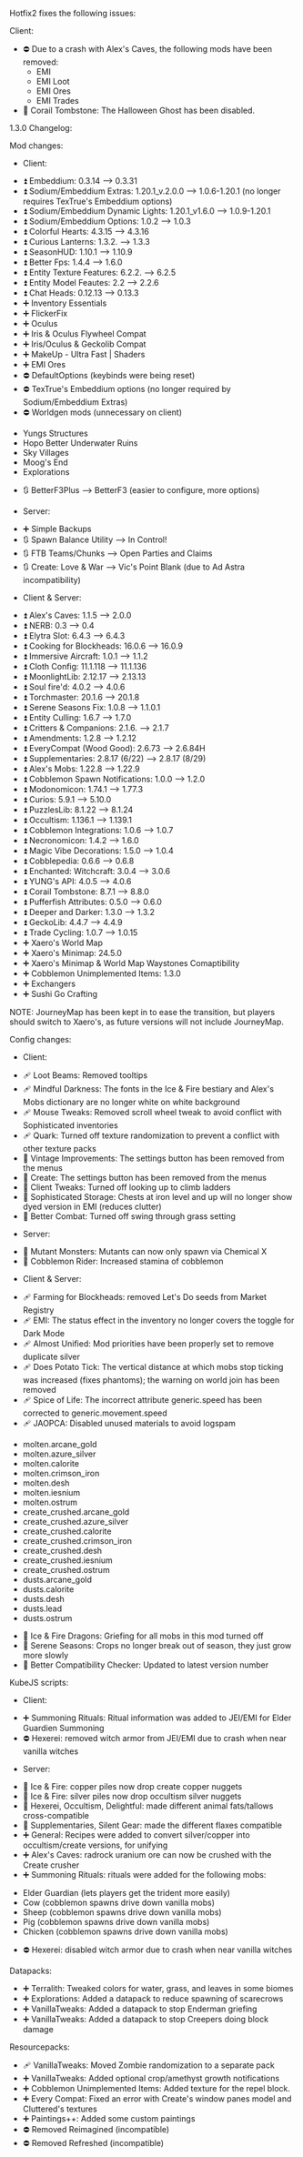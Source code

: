 Hotfix2 fixes the following issues:

Client:
- ⛔ Due to a crash with Alex's Caves, the following mods have been removed:
  - EMI
  - EMI Loot
  - EMI Ores
  - EMI Trades
- 🔧 Corail Tombstone: The Halloween Ghost has been disabled.

1.3.0 Changelog:

Mod changes:
- Client:
 * ⏫ Embeddium: 0.3.14 --> 0.3.31
 * ⏫ Sodium/Embeddium Extras: 1.20.1_v.2.0.0 --> 1.0.6-1.20.1 (no longer requires TexTrue's Embeddium options)
 * ⏫ Sodium/Embeddium Dynamic Lights: 1.20.1_v1.6.0 --> 1.0.9-1.20.1
 * ⏫ Sodium/Embeddium Options: 1.0.2 --> 1.0.3
 * ⏫ Colorful Hearts: 4.3.15 --> 4.3.16
 * ⏫ Curious Lanterns: 1.3.2. --> 1.3.3
 * ⏫ SeasonHUD: 1.10.1 --> 1.10.9
 * ⏫ Better Fps: 1.4.4 --> 1.6.0
 * ⏫ Entity Texture Features: 6.2.2. --> 6.2.5
 * ⏫ Entity Model Feautes: 2.2 --> 2.2.6
 * ⏫ Chat Heads: 0.12.13 --> 0.13.3
 * ➕ Inventory Essentials
 * ➕ FlickerFix
 * ➕ Oculus
 * ➕ Iris & Oculus Flywheel Compat
 * ➕ Iris/Oculus & Geckolib Compat
 * ➕ MakeUp - Ultra Fast | Shaders
 * ➕ EMI Ores
 * ⛔ DefaultOptions (keybinds were being reset)
 * ⛔ TexTrue's Embeddium options (no longer required by Sodium/Embeddium Extras)
 * ⛔ Worldgen mods (unnecessary on client)
  - Yungs Structures
  - Hopo Better Underwater Ruins
  - Sky Villages
  - Moog's End
  - Explorations
 * 🔃 BetterF3Plus --> BetterF3 (easier to configure, more options)

- Server:
 * ➕ Simple Backups
 * 🔃 Spawn Balance Utility --> In Control!
 * 🔃 FTB Teams/Chunks --> Open Parties and Claims
 * 🔃 Create: Love & War --> Vic's Point Blank (due to Ad Astra incompatibility)

- Client & Server:
 * ⏫ Alex's Caves: 1.1.5 --> 2.0.0
 * ⏫ NERB: 0.3 --> 0.4
 * ⏫ Elytra Slot: 6.4.3 --> 6.4.3
 * ⏫ Cooking for Blockheads: 16.0.6 --> 16.0.9
 * ⏫ Immersive Aircraft: 1.0.1 --> 1.1.2
 * ⏫ Cloth Config: 11.1.118 --> 11.1.136
 * ⏫ MoonlightLib: 2.12.17 --> 2.13.13
 * ⏫ Soul fire'd: 4.0.2 --> 4.0.6
 * ⏫ Torchmaster: 20.1.6 --> 20.1.8
 * ⏫ Serene Seasons Fix: 1.0.8 --> 1.1.0.1
 * ⏫ Entity Culling: 1.6.7 --> 1.7.0
 * ⏫ Critters & Companions: 2.1.6. --> 2.1.7
 * ⏫ Amendments: 1.2.8 --> 1.2.12
 * ⏫ EveryCompat (Wood Good): 2.6.73 --> 2.6.84H
 * ⏫ Supplementaries: 2.8.17 (6/22) --> 2.8.17 (8/29)
 * ⏫ Alex's Mobs: 1.22.8 --> 1.22.9
 * ⏫ Cobblemon Spawn Notifications: 1.0.0 --> 1.2.0
 * ⏫ Modonomicon: 1.74.1 --> 1.77.3
 * ⏫ Curios: 5.9.1 --> 5.10.0
 * ⏫ PuzzlesLib: 8.1.22 --> 8.1.24
 * ⏫ Occultism: 1.136.1 --> 1.139.1
 * ⏫ Cobblemon Integrations: 1.0.6 --> 1.0.7
 * ⏫ Necronomicon: 1.4.2 --> 1.6.0
 * ⏫ Magic Vibe Decorations: 1.5.0 --> 1.0.4
 * ⏫ Cobblepedia: 0.6.6 --> 0.6.8
 * ⏫ Enchanted: Witchcraft: 3.0.4 --> 3.0.6
 * ⏫ YUNG's API: 4.0.5 --> 4.0.6
 * ⏫ Corail Tombstone: 8.7.1 --> 8.8.0
 * ⏫ Pufferfish Attributes: 0.5.0 --> 0.6.0
 * ⏫ Deeper and Darker: 1.3.0 --> 1.3.2
 * ⏫ GeckoLib: 4.4.7 --> 4.4.9
 * ⏫ Trade Cycling: 1.0.7 --> 1.0.15
 * ➕ Xaero's World Map
 * ➕ Xaero's Minimap: 24.5.0
 * ➕ Xaero's Minimap & World Map Waystones Comaptibility
 * ➕ Cobblemon Unimplemented Items: 1.3.0
 * ➕ Exchangers
 * ➕ Sushi Go Crafting

NOTE: JourneyMap has been kept in to ease the transition, but players should switch to Xaero's, as future versions will not include JourneyMap.

Config changes:
- Client:
 * 🩹 Loot Beams: Removed tooltips
 * 🩹 Mindful Darkness: The fonts in the Ice & Fire bestiary and Alex's Mobs dictionary are no longer white on white background
 * 🩹 Mouse Tweaks: Removed scroll wheel tweak to avoid conflict with Sophisticated inventories
 * 🩹 Quark: Turned off texture randomization to prevent a conflict with other texture packs
 * 🔧 Vintage Improvements: The settings button has been removed from the menus
 * 🔧 Create: The settings button has been removed from the menus
 * 🔧 Client Tweaks: Turned off looking up to climb ladders
 * 🔧 Sophisticated Storage: Chests at iron level and up will no longer show dyed version in EMI (reduces clutter)
 * 🔧 Better Combat: Turned off swing through grass setting

- Server:
 * 🔧 Mutant Monsters: Mutants can now only spawn via Chemical X
 * 🔧 Cobblemon Rider: Increased stamina of cobblemon

- Client & Server:
 * 🩹 Farming for Blockheads: removed Let's Do seeds from Market Registry
 * 🩹 EMI: The status effect in the inventory no longer covers the toggle for Dark Mode
 * 🩹 Almost Unified: Mod priorities have been properly set to remove duplicate silver
 * 🩹 Does Potato Tick: The vertical distance at which mobs stop ticking was increased (fixes phantoms); the warning on world join has been removed
 * 🩹 Spice of Life: The incorrect attribute generic.speed has been corrected to generic.movement.speed
 * 🩹 JAOPCA: Disabled unused materials to avoid logspam
  - molten.arcane_gold
  - molten.azure_silver
  - molten.calorite
  - molten.crimson_iron
  - molten.desh
  - molten.iesnium
  - molten.ostrum
  - create_crushed.arcane_gold
  - create_crushed.azure_silver
  - create_crushed.calorite
  - create_crushed.crimson_iron
  - create_crushed.desh
  - create_crushed.iesnium
  - create_crushed.ostrum
  - dusts.arcane_gold
  - dusts.calorite
  - dusts.desh
  - dusts.lead
  - dusts.ostrum
 * 🔧 Ice & Fire Dragons: Griefing for all mobs in this mod turned off
 * 🔧 Serene Seasons: Crops no longer break out of season, they just grow more slowly
 * 🔧 Better Compatibility Checker: Updated to latest version number

KubeJS scripts:
- Client:
 * ➕ Summoning Rituals: Ritual information was added to JEI/EMI for Elder Guardien Summoning
 * ⛔ Hexerei: removed witch armor from JEI/EMI due to crash when near vanilla witches

- Server:
 * 🔧 Ice & Fire: copper piles now drop create copper nuggets
 * 🔧 Ice & Fire: silver piles now drop occultism silver nuggets
 * 🔧 Hexerei, Occultism, Delightful: made different animal fats/tallows cross-compatible
 * 🔧 Supplementaries, Silent Gear: made the different flaxes compatible
 * ➕ General: Recipes were added to convert silver/copper into occultism/create versions, for unifying
 * ➕ Alex's Caves: radrock uranium ore can now be crushed with the Create crusher
 * ➕ Summoning Rituals: rituals were added for the following mobs:
  - Elder Guardian (lets players get the trident more easily)
  - Cow (cobblemon spawns drive down vanilla mobs)
  - Sheep (cobblemon spawns drive down vanilla mobs)
  - Pig (cobblemon spawns drive down vanilla mobs)
  - Chicken (cobblemon spawns drive down vanilla mobs)
 * ⛔ Hexerei: disabled witch armor due to crash when near vanilla witches

Datapacks:
- ➕ Terralith: Tweaked colors for water, grass, and leaves in some biomes
- ➕ Explorations: Added a datapack to reduce spawning of scarecrows
- ➕ VanillaTweaks: Added a datapack to stop Enderman griefing
- ➕ VanillaTweaks: Added a datapack to stop Creepers doing block damage

Resourcepacks:
- 🩹 VanillaTweaks: Moved Zombie randomization to a separate pack
- ➕ VanillaTweaks: Added optional crop/amethyst growth notifications
- ➕ Cobblemon Unimplemented Items: Added texture for the repel block.
- ➕ Every Compat: Fixed an error with Create's window panes model and Cluttered's textures
- ➕ Paintings++: Added some custom paintings
- ⛔ Removed Reimagined (incompatible)
- ⛔ Removed Refreshed (incompatible)